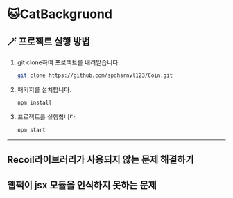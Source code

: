 # 🐱CatBackgruond

## 🪄 프로젝트 실행 방법
1. git clone하여 프로젝트를 내려받습니다.
    ```bash
    git clone https://github.com/spdhsrnvl123/Coin.git
    ```
2. 패키지를 설치합니다.
    ```bash
    npm install
    ```
3. 프로젝트를 실행합니다.
    ```bash
    npm start
    ```

<hr />

## Recoil라이브러리가 사용되지 않는 문제 해결하기

## 웹팩이 jsx 모듈을 인식하지 못하는 문제 

